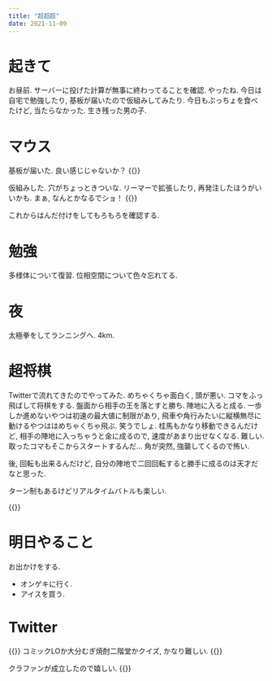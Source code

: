 ```yaml
---
title: "超超超"
date: 2021-11-09
---
```


# 起きて
お昼前. サーバーに投げた計算が無事に終わってることを確認. やったね. 今日は自宅で勉強したり, 基板が届いたので仮組みしてみたり. 今日もぷっちょを食べたけど, 当たらなかった. 生き残った男の子.

# マウス
基板が届いた. 良い感じじゃないか？
{{<tweet user="dango_bot" id="1457958967670304779">}}

仮組みした. 穴がちょっときついな. リーマーで拡張したり, 再発注したほうがいいかも. まぁ, なんとかなるでショ！
{{<tweet user="dango_bot" id="1457981320898904064">}}

これからはんだ付けをしてもろもろを確認する.
# 勉強
多様体について復習. 位相空間について色々忘れてる.

# 夜
太極拳をしてランニングへ. 4km.

# 超将棋
Twitterで流れてきたのでやってみた. めちゃくちゃ面白く, 頭が悪い. コマをふっ飛ばして将棋をする. 盤面から相手の王を落とすと勝ち. 陣地に入ると成る. 一歩しか進めないやつは初速の最大値に制限があり, 飛車や角行みたいに縦横無尽に動けるやつははめちゃくちゃ飛ぶ. 笑うでしょ. 桂馬もかなり移動できるんだけど, 相手の陣地に入っちゃうと金に成るので, 速度があまり出せなくなる. 難しい. 取ったコマもそこからスタートするんだ... 角が突然, 強襲してくるので怖い.

後, 回転も出来るんだけど, 自分の陣地で二回回転すると勝手に成るのは天才だなと思った.

ターン制もあるけどリアルタイムバトルも楽しい. 

{{<tweet user="dango_bot" id="1458105897545199617">}}
# 明日やること
お出かけをする.
- オンゲキに行く.
- アイスを買う.

# Twitter
{{<tweet user="dango_bot" id="1457285428516589574">}}
コミックLOか大分むぎ焼酎二階堂かクイズ, かなり難しい.
{{<tweet user="dango_bot" id="1457935630365646853">}}

クラファンが成立したので嬉しい.
{{<tweet user="dango_bot" id="1457986611921121281">}}